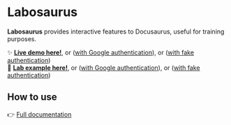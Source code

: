 # Labosaurus

**Labosaurus** provides interactive features to Docusaurus, useful for training purposes.  
  
✨ **[Live demo here!](https://lab.jaouan.dev/docs/hidden)**, or ([with Google authentication](https://lab.jaouan.dev/docs/hidden?auth=google)), or ([with fake authentication](https://lab.jaouan.dev/docs/hidden?auth=mock))  
🧪 **[Lab example here!](https://lab.jaouan.dev/docs/lab-example)**, or ([with Google authentication](https://lab.jaouan.dev/docs/lab-example?auth=google)), or ([with fake authentication](https://lab.jaouan.dev/docs/lab-example?auth=mock))  

## How to use
👉 [Full documentation](../packages/labosaurus-core/README.md)
